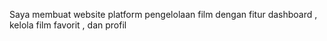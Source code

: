 Saya membuat website platform pengelolaan film dengan fitur dashboard , kelola film favorit , dan profil 
